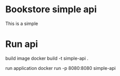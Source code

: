 # Bookstore simple api

This is a simple

# Run api

build image
docker build -t simple-api .

run application
docker run -p 8080:8080 simple-api

